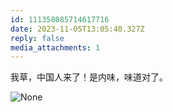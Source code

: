 ```yaml
---
id: 111358085714617716
date: 2023-11-05T13:05:40.327Z
reply: false
media_attachments: 1
---
```


我草，中国人来了！是内味，味道对了。

![None](https://files.e5n.cc/media_attachments/files/111/358/079/748/448/600/original/18de8a6fe79543d0.png)
